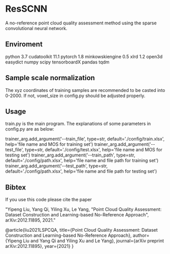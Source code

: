 # ResSCNN

A no-reference point cloud quality assessment method using the sparse convolutional neural network.

Enviroment
-----------
python 3.7
cudatoolkit 11.1
pytorch 1.8
minkowskiengine 0.5
xlrd 1.2
open3d
easydict
numpy
scipy
tensorboardX
pandas
tqdm

Sample scale normalization
-----------
The xyz coordinates of training samples are recommended to be casted into 0-2000. If not, voxel_size in config.py should be adjusted properly.

Usage
-----------
train.py is the main program. The explanations of some parameters in config.py are as below:

trainer_arg.add_argument('--train_file', type=str, default='./config/train.xlsx', help='file name and MOS for training set')
trainer_arg.add_argument('--test_file', type=str, default='./config/test.xlsx', help='file name and MOS for testing set')
trainer_arg.add_argument('--train_path', type=str, default='./config/path.xlsx', help='file name and file path for training set')
trainer_arg.add_argument('--test_path', type=str, default='./config/path.xlsx', help='file name and file path for testing set')



Bibtex
-----------
If you use this code please cite the paper

"Yipeng Liu, Yang Qi, Yiling Xu, Le Yang, "Point Cloud Quality Assessment: Dataset Construction and Learning-based No-Reference Approach", arXiv:2012.11895, 2021."

@article{liu2021LSPCQA,
    title={Point Cloud Quality Assessment: Dataset Construction and Learning-based No-Reference Approach},
    author={Yipeng Liu and Yang Qi and Yiling Xu and Le Yang},
    journal={arXiv preprint arXiv:2012.11895},
    year={2021}
}

